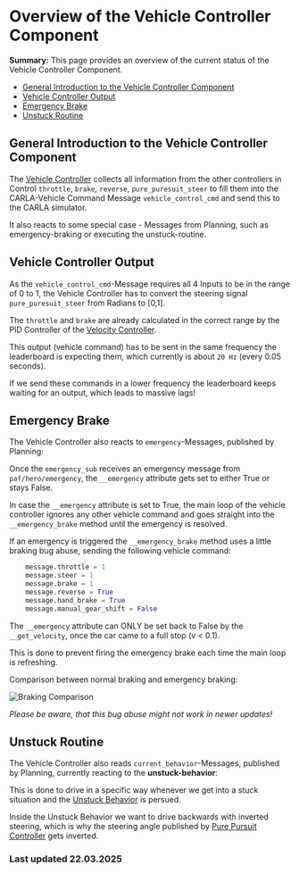 # Overview of the Vehicle Controller Component

**Summary:** This page provides an overview of the current status of the Vehicle Controller Component.

- [General Introduction to the Vehicle Controller Component](#general-introduction-to-the-vehicle-controller-component)
- [Vehicle Controller Output](#vehicle-controller-output)
- [Emergency Brake](#emergency-brake)
- [Unstuck Routine](#unstuck-routine)

## General Introduction to the Vehicle Controller Component

The [Vehicle Controller](../../code/control/src/vehicle_controller.py) collects all information from the other controllers in Control ```throttle```, ```brake```, ```reverse```, ```pure_puresuit_steer```
to fill them into the CARLA-Vehicle Command Message ```vehicle_control_cmd``` and send this to the CARLA simulator.

It also reacts to some special case - Messages from Planning, such as emergency-braking or executing the unstuck-routine.

## Vehicle Controller Output

As the ```vehicle_control_cmd```-Message requires all 4 Inputs to be in the range of 0 to 1, the Vehicle Controller has to convert the steering signal ```pure_puresuit_steer``` from Radians to [0,1].

The ```throttle``` and ```brake``` are already calculated in the correct range by the PID Controller of the [Velocity Controller](../../code/control/src/velocity_controller.py).

This output (vehicle command) has to be sent in the same frequency the leaderboard is expecting them, which currently is about ```20 Hz``` (every 0.05 seconds).

If we send these commands in a lower frequency the leaderboard keeps waiting for an output, which leads to massive lags!

## Emergency Brake

The Vehicle Controller also reacts to ```emergency```-Messages, published by Planning:

Once the ```emergency_sub``` receives an emergency message from ```paf/hero/emergency```, the ```__emergency``` attribute gets set to either True or stays False.

In case the ```__emergency``` attribute is set to True, the main loop of the vehicle controller ignores any other vehicle command and goes straight into the ```__emergency_brake``` method until the emergency is resolved.

If an emergency is triggered the ```__emergency_brake``` method uses a little braking bug abuse, sending the following vehicle command:

```Python
    message.throttle = 1
    message.steer = 1
    message.brake = 1
    message.reverse = True
    message.hand_brake = True
    message.manual_gear_shift = False
```

The ```__emergency``` attribute can ONLY be set back to False by the ```__get_velocity```, once the car came to a full stop (v < 0.1).

This is done to prevent firing the emergency brake each time the main loop is refreshing.

Comparison between normal braking and emergency braking:

![Braking Comparison](/doc/assets/control/emergency_brake_stats_graph.png)

_Please be aware, that this bug abuse might not work in newer updates!_

## Unstuck Routine

The Vehicle Controller also reads ```current_behavior```-Messages, published by Planning, currently reacting to the **unstuck-behavior**:

This is done to drive in a specific way whenever we get into a stuck situation and the [Unstuck Behavior](/doc/planning/behaviors/Unstuck.md) is persued.

Inside the Unstuck Behavior we want to drive backwards with inverted steering, which is why the steering angle published by [Pure Pursuit Controller](../../code/control/src/pure_pursuit_controller.py) gets inverted.

### Last updated 22.03.2025
